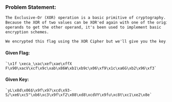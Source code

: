 ### Problem Statement:
```txt
The Exclusive-Or (XOR) operation is a basic primitive of cryptography.
Because the XOR of two values can be XOR'ed again with one of the original
operands to get the other operand, it's been used to implement basic
encryption schemes.

We encrypted this flag using the XOR Cipher but we'll give you the key.
```

#### Given Flag:
    `\x1f \xeca_\xac\xef\xae\xffX F\x90\xacV\xcf\x9c\xab\x86W\xb1\xb9c\x06\xf9\x1c\xa6G\xb2\x96\xf3`

#### Given Key:
    `yL\x8d\x06$\x9f\x97\xcd\x93-S/\xe6\xc5"\xb6\xc3\x9f\xf2\x08\xd8\xcdVY\x9fu\xc8t\xc1\xe2\x8e`


